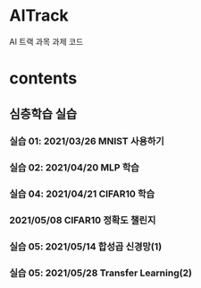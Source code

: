 # AITrack
AI 트랙 과목 과제 코드

# contents
## 심층학습 실습
### 실습 01: 2021/03/26 MNIST 사용하기
### 실습 02: 2021/04/20 MLP 학습
### 실습 04: 2021/04/21 CIFAR10 학습
### 2021/05/08 CIFAR10 정확도 챌린지
### 실습 05: 2021/05/14 합성곱 신경망(1)
### 실습 05: 2021/05/28 Transfer Learning(2)
